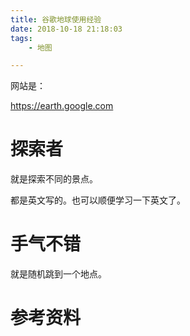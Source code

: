 ```yaml
---
title: 谷歌地球使用经验
date: 2018-10-18 21:18:03
tags:
	- 地图

---
```




网站是：

https://earth.google.com

# 探索者

就是探索不同的景点。

都是英文写的。也可以顺便学习一下英文了。

# 手气不错

就是随机跳到一个地点。



# 参考资料

